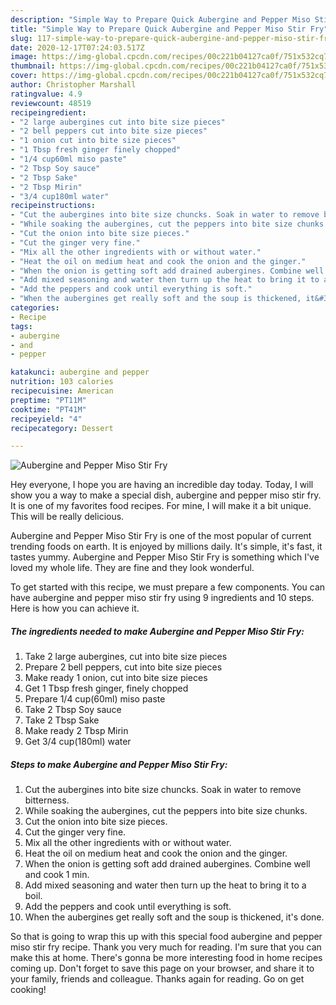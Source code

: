 ```yaml
---
description: "Simple Way to Prepare Quick Aubergine and Pepper Miso Stir Fry"
title: "Simple Way to Prepare Quick Aubergine and Pepper Miso Stir Fry"
slug: 117-simple-way-to-prepare-quick-aubergine-and-pepper-miso-stir-fry
date: 2020-12-17T07:24:03.517Z
image: https://img-global.cpcdn.com/recipes/00c221b04127ca0f/751x532cq70/aubergine-and-pepper-miso-stir-fry-recipe-main-photo.jpg
thumbnail: https://img-global.cpcdn.com/recipes/00c221b04127ca0f/751x532cq70/aubergine-and-pepper-miso-stir-fry-recipe-main-photo.jpg
cover: https://img-global.cpcdn.com/recipes/00c221b04127ca0f/751x532cq70/aubergine-and-pepper-miso-stir-fry-recipe-main-photo.jpg
author: Christopher Marshall
ratingvalue: 4.9
reviewcount: 48519
recipeingredient:
- "2 large aubergines cut into bite size pieces"
- "2 bell peppers cut into bite size pieces"
- "1 onion cut into bite size pieces"
- "1 Tbsp fresh ginger finely chopped"
- "1/4 cup60ml miso paste"
- "2 Tbsp Soy sauce"
- "2 Tbsp Sake"
- "2 Tbsp Mirin"
- "3/4 cup180ml water"
recipeinstructions:
- "Cut the aubergines into bite size chuncks. Soak in water to remove bitterness."
- "While soaking the aubergines, cut the peppers into bite size chunks."
- "Cut the onion into bite size pieces."
- "Cut the ginger very fine."
- "Mix all the other ingredients with or without water."
- "Heat the oil on medium heat and cook the onion and the ginger."
- "When the onion is getting soft add drained aubergines. Combine well and cook 1 min."
- "Add mixed seasoning and water then turn up the heat to bring it to a boil."
- "Add the peppers and cook until everything is soft."
- "When the aubergines get really soft and the soup is thickened, it&#39;s done."
categories:
- Recipe
tags:
- aubergine
- and
- pepper

katakunci: aubergine and pepper 
nutrition: 103 calories
recipecuisine: American
preptime: "PT11M"
cooktime: "PT41M"
recipeyield: "4"
recipecategory: Dessert

---
```



![Aubergine and Pepper Miso Stir Fry](https://img-global.cpcdn.com/recipes/00c221b04127ca0f/751x532cq70/aubergine-and-pepper-miso-stir-fry-recipe-main-photo.jpg)

Hey everyone, I hope you are having an incredible day today. Today, I will show you a way to make a special dish, aubergine and pepper miso stir fry. It is one of my favorites food recipes. For mine, I will make it a bit unique. This will be really delicious.



Aubergine and Pepper Miso Stir Fry is one of the most popular of current trending foods on earth. It is enjoyed by millions daily. It's simple, it's fast, it tastes yummy. Aubergine and Pepper Miso Stir Fry is something which I've loved my whole life. They are fine and they look wonderful.


To get started with this recipe, we must prepare a few components. You can have aubergine and pepper miso stir fry using 9 ingredients and 10 steps. Here is how you can achieve it.

<!--inarticleads1-->

##### The ingredients needed to make Aubergine and Pepper Miso Stir Fry:

1. Take 2 large aubergines, cut into bite size pieces
1. Prepare 2 bell peppers, cut into bite size pieces
1. Make ready 1 onion, cut into bite size pieces
1. Get 1 Tbsp fresh ginger, finely chopped
1. Prepare 1/4 cup(60ml) miso paste
1. Take 2 Tbsp Soy sauce
1. Take 2 Tbsp Sake
1. Make ready 2 Tbsp Mirin
1. Get 3/4 cup(180ml) water




<!--inarticleads2-->

##### Steps to make Aubergine and Pepper Miso Stir Fry:

1. Cut the aubergines into bite size chuncks. Soak in water to remove bitterness.
1. While soaking the aubergines, cut the peppers into bite size chunks.
1. Cut the onion into bite size pieces.
1. Cut the ginger very fine.
1. Mix all the other ingredients with or without water.
1. Heat the oil on medium heat and cook the onion and the ginger.
1. When the onion is getting soft add drained aubergines. Combine well and cook 1 min.
1. Add mixed seasoning and water then turn up the heat to bring it to a boil.
1. Add the peppers and cook until everything is soft.
1. When the aubergines get really soft and the soup is thickened, it&#39;s done.




So that is going to wrap this up with this special food aubergine and pepper miso stir fry recipe. Thank you very much for reading. I'm sure that you can make this at home. There's gonna be more interesting food in home recipes coming up. Don't forget to save this page on your browser, and share it to your family, friends and colleague. Thanks again for reading. Go on get cooking!
